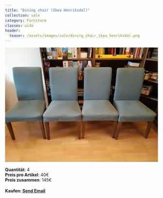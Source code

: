 ```yaml
---
title: "Dining chair (Ikea Henriksdal)"
collection: sale
category: Furniture
classes: wide
header: 
  teaser: /assets/images/sale/dining_chair_ikea_henriksdal.png
---
```




<a href="">
  <img src="/assets/images/sale/dining_chair_ikea_henriksdal.png" alt="Dining chair (Ikea Henriksdal)">
</a>

   **Quantit&#228;t**: 4  
   **Preis pro Artikel**: 40€  
   **Preis zusammen**: 145€  


#### Kaufen: <a href = "mailto:digitaldasler@gmail.com?subject=Dining chair (Ikea Henriksdal)">Send Email</a>

